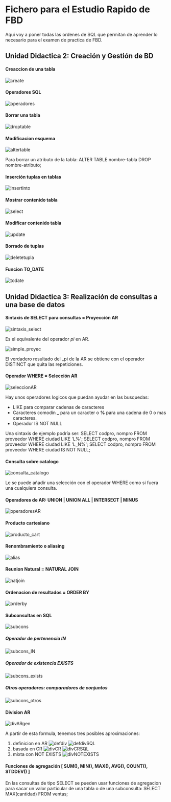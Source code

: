 # Fichero para el Estudio Rapido de FBD

Aqui voy a poner todas las ordenes de SQL que permitan de aprender lo necesario para el examen de practica de FBD.

## Unidad Didactica 2: Creación y Gestión de BD

#### Creaccion de una tabla

![create](./images/create.PNG)

#### Operadores SQL 

![operadores](./images/operadores.PNG)

#### Borrar una tabla

![droptable](./images/droptable.PNG)

#### Modificacion esquema

![altertable](./images/altertable.PNG)

Para borrar un atributo de la tabla:
        ALTER TABLE nombre-tabla DROP nombre-atributo;

#### Inserción tuplas en tablas

![insertinto](./images/insertinto.PNG)

#### Mostrar contenido tabla

![select](./images/select.PNG)

#### Modificar contenido tabla

![update](./images/update.PNG)

#### Borrado de tuplas

![deletetupla](./images/deletetupla.PNG)

#### Funcion TO_DATE

![todate](./images/todate.PNG)

## Unidad Didactica 3: Realización de consultas a una base de datos

#### Sintaxis de SELECT para consultas = Proyección AR

![sintaxis_select](./images/sintaxis_select.PNG)

Es el equivalente del operador _pi_ en AR.

![simple_proyec](./images/simple_proyec.PNG)

El verdadero resultado del _pi de la AR se obtiene con el operador DISTINCT que quita las repeticiones.

#### Operador WHERE = Selección AR

![seleccionAR](./images/seleccionAR.PNG)

Hay unos operadores logicos que puedan ayudar en las busquedas:
- LIKE para comparar cadenas de caracteres
- Caracteres comodín **_** para un caracter o **%** para una cadena de 0 o mas caracteres.
- Operador IS NOT NULL

Una sintaxis de ejemplo podría ser:
        SELECT codpro, nompro FROM proveedor WHERE ciudad LIKE 'L%';
        SELECT codpro, nompro FROM proveedor WHERE ciudad LIKE 'L_N%';
        SELECT codpro, nompro FROM proveedor WHERE ciudad IS NOT NULL;
#### Consulta sobre catalogo

![consulta_catalogo](./images/consulta_catalogo.PNG)

Le se puede añadir una selección con el operador WHERE como si fuera una cualquiera consulta.

#### Operadores de AR: UNION | UNION ALL | INTERSECT | MINUS

![operadoresAR](./images/operadoresAR.PNG)

#### Producto cartesiano

![producto_cart](./images/producto_cart.PNG)

#### Renombramiento o aliasing

![alias](./images/alias.PNG)

#### Reunion Natural = NATURAL JOIN

![natjoin](./images/natjoin.PNG)

#### Ordenacion de resultados = ORDER BY

![orderby](./images/orderby.PNG)

#### Subconsultas en SQL

![subcons](./images/subcons.PNG)

##### Operador de pertenencia IN

![subcons_IN](./images/subcons_IN.PNG)

##### Operador de existencia EXISTS

![subcons_exists](./images/subcons_exists.PNG)

##### Otros operadores: comparadores de conjuntos

![subcons_otros](./images/subcons_otros.PNG)

#### Division AR

![divARgen](./images/divARgen.PNG)

A partir de esta formula, tenemos tres posibles aproximaciones:

1) definicion en AR
![defdiv](./images/defdiv.PNG)
![defdivSQL](./images/defdivSQL.PNG)
2) basada en CR
![divCR](./images/divCR.PNG)
![divCRSQL](./images/divCRSQL.PNG)
3) mixta con NOT EXISTS
![divNOTEXISTS](./images/divNOTEXISTS.PNG)

#### Funciones de agregación [ SUM(), MIN(), MAX(), AVG(), COUNT(), STDDEV() ]

En las consultas de tipo SELECT se pueden usar funciones de agregacion para sacar un valor particular de una tabla o de una subconsulta:
        SELECT MAX(cantidad) FROM ventas;
        
#### 